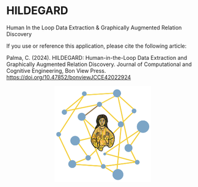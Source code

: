 # HILDEGARD
Human In the Loop Data Extraction &amp; Graphically Augmented Relation Discovery

If you use or reference this application, please cite the following article:

Palma, C. (2024). HILDEGARD: Human-in-the-Loop Data Extraction and Graphically Augmented Relation Discovery. Journal of Computational and Cognitive Engineering, Bon View Press. https://doi.org/10.47852/bonviewJCCE42022924

<div style="text-align: center;">
  <img src="Data/hildergardlogo.png" alt="Hildegard" width="50%" />
</div>



